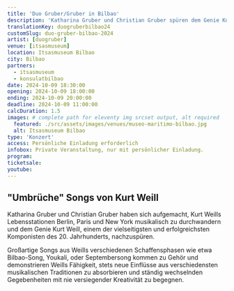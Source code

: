 ```yaml
---
title: 'Duo Gruber/Gruber in Bilbao'
description: 'Katharina Gruber und Christian Gruber spüren dem Genie Kurt Weill, einem der vielseitigsten und erfolgreichsten Komponisten des 20. Jahrhunderts, nach.'
translationKey: duogruberbilbao24
customSlug: duo-gruber-bilbao-2024
artist: [duogruber]
venue: [itsasmuseum]
location: Itsasmuseum Bilbao
city: Bilbao
partners:
  - itsasmuseum
  - konsulatbilbao
date: 2024-10-09 18:30:00
opening: 2024-10-09 18:00:00
ending: 2024-10-09 20:00:00
deadline: 2024-10-09 11:00:00
calcDuration: 1.5
images: # complete path for eleventy img srcset output, alt required
  featured: ./src/assets/images/venues/museo-maritimo-bilbao.jpg
  alt: Itsasmuseum Bilbao
type: 'Konzert'
access: Persönliche Einladung erforderlich
infobox: Private Veranstaltung, nur mit persönlicher Einladung.
program:
ticketsale:
youtube:
---
```


## "Umbrüche" Songs von Kurt Weill

Katharina Gruber und Christian Gruber haben sich aufgemacht, Kurt Weills Lebensstationen Berlin, Paris und New York musikalisch zu durchwandern und dem Genie Kurt Weill, einem der vielseitigsten und erfolgreichsten Komponisten des 20. Jahrhunderts, nachzuspüren.

Großartige Songs aus Weills verschiedenen Schaffensphasen wie etwa Bilbao-Song, Youkali, oder Septembersong kommen zu Gehör und demonstrieren Weills Fähigkeit, stets neue Einflüsse aus verschiedensten musikalischen Traditionen zu absorbieren und ständig wechselnden Gegebenheiten mit nie versiegender Kreativität zu begegnen.
